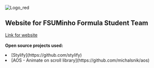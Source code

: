 ![Logo_red](https://github.com/Duarte0903/fsuminho/blob/main/imgs/logo_red.png)
<br>
## Website for FSUMinho Formula Student Team
[Link for website](https://duarte0903.github.io/fsuminho/)
<br>
<br>
**Open source projects used:** <br>
<li>[Stylify](https://github.com/stylify)</li>
<li>[AOS - Animate on scroll library](https://github.com/michalsnik/aos)</li>
